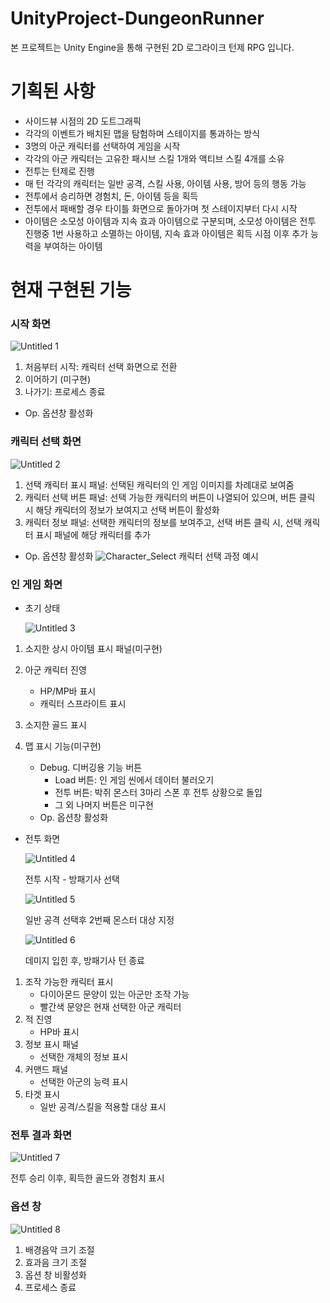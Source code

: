 # UnityProject-DungeonRunner
 본 프로젝트는 Unity Engine을 통해 구현된 2D 로그라이크 턴제 RPG 입니다.
 
# 기획된 사항
 - 사이드뷰 시점의 2D 도트그래픽
 - 각각의 이벤트가 배치된 맵을 탐험하며 스테이지를 통과하는 방식
 - 3명의 아군 캐릭터를 선택하여 게임을 시작
 - 각각의 아군 캐릭터는 고유한 패시브 스킬 1개와 액티브 스킬 4개를 소유
 - 전투는 턴제로 진행
 - 매 턴 각각의 캐릭터는 일반 공격, 스킬 사용, 아이템 사용, 방어 등의 행동 가능
 - 전투에서 승리하면 경험치, 돈, 아이템 등을 획득
 - 전투에서 패배할 경우 타이틀 화면으로 돌아가며 첫 스테이지부터 다시 시작
 - 아이템은 소모성 아이템과 지속 효과 아이템으로 구분되며,
   소모성 아이템은 전투 진행중 1번 사용하고 소멸하는 아이템,
   지속 효과 아이템은 획득 시점 이후 추가 능력을 부여하는 아이템
   
# 현재 구현된 기능

### 시작 화면
![Untitled 1](https://github.com/Victra15/UnityProject-DungeonRunner/assets/68954072/4a789865-4a84-4308-af0a-36e87bf04dd5)

1. 처음부터 시작: 캐릭터 선택 화면으로 전환
2. 이어하기 (미구현)
3. 나가기: 프로세스 종료
- Op. 옵션창 활성화

### 캐릭터 선택 화면
![Untitled 2](https://github.com/Victra15/UnityProject-DungeonRunner/assets/68954072/c3ace35f-6529-4c72-968e-efab7414aadd)

1. 선택 캐릭터 표시 패널: 선택된 캐릭터의 인 게임 이미지를 차례대로 보여줌
2. 캐릭터 선택 버튼 패널: 선택 가능한 캐릭터의 버튼이 나열되어 있으며,
버튼 클릭 시 해당 캐릭터의 정보가 보여지고 선택 버튼이 활성화
3. 캐릭터 정보 패널: 선택한 캐릭터의 정보를 보여주고,
선택 버튼 클릭 시, 선택 캐릭터 표시 패널에 해당 캐릭터를 추가
- Op. 옵션창 활성화
![Character_Select](https://github.com/Victra15/UnityProject-DungeonRunner/assets/68954072/69026c97-8e95-42b8-adf8-754779262aa2)
캐릭터 선택 과정 예시

### 인 게임 화면

- 초기 상태
  
    ![Untitled 3](https://github.com/Victra15/UnityProject-DungeonRunner/assets/68954072/1d362a3b-ba87-4070-a0f1-b66bab146510)
    
1. 소지한 상시 아이템 표시 패널(미구현)
2. 아군 캐릭터 진영
    - HP/MP바 표시
    - 캐릭터 스프라이트 표시
3. 소지한 골드 표시
4. 맵 표시 기능(미구현)
    
    - Debug. 디버깅용 기능 버튼
        - Load 버튼: 인 게임 씬에서 데이터 불러오기
        - 전투 버튼: 박쥐 몬스터 3마리 스폰 후 전투 상황으로 돌입
        - 그 외 나머지 버튼은 미구현
    - Op. 옵션창 활성화
- 전투 화면
  
    ![Untitled 4](https://github.com/Victra15/UnityProject-DungeonRunner/assets/68954072/3935fa4e-b621-460e-ae1a-c3732e3b4db9)
  
    전투 시작 - 방패기사 선택
  
    ![Untitled 5](https://github.com/Victra15/UnityProject-DungeonRunner/assets/68954072/827c34f4-d178-4d8b-ac47-5d5b9bd6c5b1)
  
    일반 공격 선택후 2번째 몬스터 대상 지정
  
    ![Untitled 6](https://github.com/Victra15/UnityProject-DungeonRunner/assets/68954072/c1d04094-ccba-4b88-a30a-058553b5ff2a)
  
    데미지 입힌 후, 방패기사 턴 종료
    
1. 조작 가능한 캐릭터 표시
    - 다이아몬드 문양이 있는 아군만 조작 가능
    - 빨간색 문양은 현재 선택한 아군 캐릭터
2. 적 진영
    - HP바 표시
3. 정보 표시 패널
    - 선택한 개체의 정보 표시
4. 커맨드 패널
    - 선택한 아군의 능력 표시
5. 타겟 표시
    - 일반 공격/스킬을 적용할 대상 표시

### 전투 결과 화면
![Untitled 7](https://github.com/Victra15/UnityProject-DungeonRunner/assets/68954072/54cc506b-34c1-4a28-a43a-d2e43572aacc)

전투 승리 이후, 획득한 골드와 경험치 표시

### 옵션 창
![Untitled 8](https://github.com/Victra15/UnityProject-DungeonRunner/assets/68954072/5604a230-e030-4b38-b312-9ad796b6132f)

1. 배경음악 크기 조절
2. 효과음 크기 조절
3. 옵션 창 비활성화
4. 프로세스 종료

